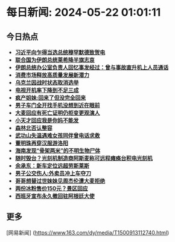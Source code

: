 
# 每日新闻: 2024-05-22 01:01:11
## 今日热点

- **[习近平向乍得当选总统穆罕默德致贺电](https://www.163.com/search?keyword=%E4%B9%A0%E8%BF%91%E5%B9%B3%E5%90%91%E4%B9%8D%E5%BE%97%E5%BD%93%E9%80%89%E6%80%BB%E7%BB%9F%E7%A9%86%E7%BD%95%E9%BB%98%E5%BE%B7%E8%87%B4%E8%B4%BA%E7%94%B5)**
- **[联合国为伊朗总统莱希降半旗志哀](https://www.163.com/search?keyword=%E8%81%94%E5%90%88%E5%9B%BD%E4%B8%BA%E4%BC%8A%E6%9C%97%E6%80%BB%E7%BB%9F%E8%8E%B1%E5%B8%8C%E9%99%8D%E5%8D%8A%E6%97%97%E5%BF%97%E5%93%80)**
- **[伊朗总统办公室负责人回忆事发经过：曾与事故直升机上人员通话](https://www.163.com/search?keyword=%E4%BC%8A%E6%9C%97%E6%80%BB%E7%BB%9F%E5%8A%9E%E5%85%AC%E5%AE%A4%E8%B4%9F%E8%B4%A3%E4%BA%BA%E5%9B%9E%E5%BF%86%E4%BA%8B%E5%8F%91%E7%BB%8F%E8%BF%87%EF%BC%9A%E6%9B%BE%E4%B8%8E%E4%BA%8B%E6%95%85%E7%9B%B4%E5%8D%87%E6%9C%BA%E4%B8%8A%E4%BA%BA%E5%91%98%E9%80%9A%E8%AF%9D)**
- **[消费市场释放高质量发展新潜力](https://www.163.com/search?keyword=%E6%B6%88%E8%B4%B9%E5%B8%82%E5%9C%BA%E9%87%8A%E6%94%BE%E9%AB%98%E8%B4%A8%E9%87%8F%E5%8F%91%E5%B1%95%E6%96%B0%E6%BD%9C%E5%8A%9B)**
- **[乌克兰因战时状态取消选举](https://www.163.com/search?keyword=%E4%B9%8C%E5%85%8B%E5%85%B0%E5%9B%A0%E6%88%98%E6%97%B6%E7%8A%B6%E6%80%81%E5%8F%96%E6%B6%88%E9%80%89%E4%B8%BE)**
- **[电视开机率下降到不足三成](https://www.163.com/search?keyword=%E7%94%B5%E8%A7%86%E5%BC%80%E6%9C%BA%E7%8E%87%E4%B8%8B%E9%99%8D%E5%88%B0%E4%B8%8D%E8%B6%B3%E4%B8%89%E6%88%90)**
- **[疯产姐妹:回来了但没完全回来](https://www.163.com/search?keyword=%E7%96%AF%E4%BA%A7%E5%A7%90%E5%A6%B9+%E5%9B%9E%E6%9D%A5%E4%BA%86%E4%BD%86%E6%B2%A1%E5%AE%8C%E5%85%A8%E5%9B%9E%E6%9D%A5)**
- **[男子车门全开找手机没想到近在眼前](https://www.163.com/search?keyword=%E7%94%B7%E5%AD%90%E8%BD%A6%E9%97%A8%E5%85%A8%E5%BC%80%E6%89%BE%E6%89%8B%E6%9C%BA%E6%B2%A1%E6%83%B3%E5%88%B0%E8%BF%91%E5%9C%A8%E7%9C%BC%E5%89%8D)**
- **[大麦回应有死亡证明仍拒变更观演人](https://www.163.com/search?keyword=%E5%A4%A7%E9%BA%A6%E5%9B%9E%E5%BA%94%E6%9C%89%E6%AD%BB%E4%BA%A1%E8%AF%81%E6%98%8E%E4%BB%8D%E6%8B%92%E5%8F%98%E6%9B%B4%E8%A7%82%E6%BC%94%E4%BA%BA)**
- **[小天才回应我是你妈不能发](https://www.163.com/search?keyword=%E5%B0%8F%E5%A4%A9%E6%89%8D%E5%9B%9E%E5%BA%94%E6%88%91%E6%98%AF%E4%BD%A0%E5%A6%88%E4%B8%8D%E8%83%BD%E5%8F%91)**
- **[森林北否认整容](https://www.163.com/search?keyword=%E6%A3%AE%E6%9E%97%E5%8C%97%E5%90%A6%E8%AE%A4%E6%95%B4%E5%AE%B9)**
- **[武功山失温遇难女孩同伴曾电话求救](https://www.163.com/search?keyword=%E6%AD%A6%E5%8A%9F%E5%B1%B1%E5%A4%B1%E6%B8%A9%E9%81%87%E9%9A%BE%E5%A5%B3%E5%AD%A9%E5%90%8C%E4%BC%B4%E6%9B%BE%E7%94%B5%E8%AF%9D%E6%B1%82%E6%95%91)**
- **[董明珠再穿汉服游洛阳](https://www.163.com/search?keyword=%E8%91%A3%E6%98%8E%E7%8F%A0%E5%86%8D%E7%A9%BF%E6%B1%89%E6%9C%8D%E6%B8%B8%E6%B4%9B%E9%98%B3)**
- **[海南发现“骨架两米”的不明生物尸体](https://www.163.com/search?keyword=%E6%B5%B7%E5%8D%97%E5%8F%91%E7%8E%B0%E2%80%9C%E9%AA%A8%E6%9E%B6%E4%B8%A4%E7%B1%B3%E2%80%9D%E7%9A%84%E4%B8%8D%E6%98%8E%E7%94%9F%E7%89%A9%E5%B0%B8%E4%BD%93)**
- **[随时毁台？光刻机制造商阿斯麦称可远程瘫痪台积电光刻机](https://www.163.com/search?keyword=%E9%9A%8F%E6%97%B6%E6%AF%81%E5%8F%B0%EF%BC%9F%E5%85%89%E5%88%BB%E6%9C%BA%E5%88%B6%E9%80%A0%E5%95%86%E9%98%BF%E6%96%AF%E9%BA%A6%E7%A7%B0%E5%8F%AF%E8%BF%9C%E7%A8%8B%E7%98%AB%E7%97%AA%E5%8F%B0%E7%A7%AF%E7%94%B5%E5%85%89%E5%88%BB%E6%9C%BA)**
- **[余承东：新车定位远超劳斯莱斯](https://www.163.com/search?keyword=%E4%BD%99%E6%89%BF%E4%B8%9C%EF%BC%9A%E6%96%B0%E8%BD%A6%E5%AE%9A%E4%BD%8D%E8%BF%9C%E8%B6%85%E5%8A%B3%E6%96%AF%E8%8E%B1%E6%96%AF)**
- **[男子公交伤人:外卖员冲上车夺刀](https://www.163.com/search?keyword=%E7%94%B7%E5%AD%90%E5%85%AC%E4%BA%A4%E4%BC%A4%E4%BA%BA+%E5%A4%96%E5%8D%96%E5%91%98%E5%86%B2%E4%B8%8A%E8%BD%A6%E5%A4%BA%E5%88%80)**
- **[哥哥想替过世妹妹见周杰伦遭大麦拒绝](https://www.163.com/search?keyword=%E5%93%A5%E5%93%A5%E6%83%B3%E6%9B%BF%E8%BF%87%E4%B8%96%E5%A6%B9%E5%A6%B9%E8%A7%81%E5%91%A8%E6%9D%B0%E4%BC%A6%E9%81%AD%E5%A4%A7%E9%BA%A6%E6%8B%92%E7%BB%9D)**
- **[两份冰粉售价150元？景区回应](https://www.163.com/search?keyword=%E4%B8%A4%E4%BB%BD%E5%86%B0%E7%B2%89%E5%94%AE%E4%BB%B7150%E5%85%83%EF%BC%9F%E6%99%AF%E5%8C%BA%E5%9B%9E%E5%BA%94)**
- **[西班牙宣布永久撤回驻阿根廷大使](https://www.163.com/search?keyword=%E8%A5%BF%E7%8F%AD%E7%89%99%E5%AE%A3%E5%B8%83%E6%B0%B8%E4%B9%85%E6%92%A4%E5%9B%9E%E9%A9%BB%E9%98%BF%E6%A0%B9%E5%BB%B7%E5%A4%A7%E4%BD%BF)**

## 更多
[网易新闻] (https://www.163.com/dy/media/T1500913112740.html)

